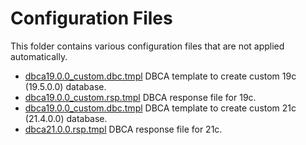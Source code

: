 # Configuration Files

This folder contains various configuration files that are not applied automatically.

- [dbca19.0.0_custom.dbc.tmpl](dbca19.0.0_custom.dbc.tmpl) DBCA template to
  create custom 19c (19.5.0.0) database.
- [dbca19.0.0_custom.rsp.tmpl](dbca19.0.0_custom.rsp.tmpl) DBCA response file for
  19c.
- [dbca19.0.0_custom.dbc.tmpl](dbca21.0.0.dbc.tmpl) DBCA template to
  create custom 21c (21.4.0.0) database.
- [dbca21.0.0.rsp.tmpl](dbca21.0.0.rsp.rsp.tmpl) DBCA response file for
  21c.
